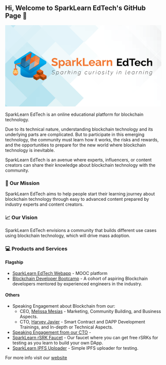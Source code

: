 ## Hi, Welcome to SparkLearn EdTech's GitHub Page 👋

![SparkLearn EdTech Cover Photo](https://github.com/sparklearnedtech/.github/blob/main/images/cover-photo.png)

SparkLearn EdTech is an online educational platform for blockchain technology.

Due to its technical nature, understanding blockchain technology and its underlying parts are complicated. But to participate in this emerging technology, the community must learn how it works, the risks and rewards, and the opportunities to prepare for the new world where blockchain technology is inevitable.

SparkLearn EdTech is an avenue where experts, influencers, or content creators can share their knowledge about blockchain technology with the community.

### 🎯 Our Mission

SparkLearn EdTech aims to help people start their learning journey about blockchain technology through easy to advanced content prepared by industry experts and content creators.

### 📈 Our Vision

SparkLearn EdTech envisions a community that builds different use cases using blockchain technology, which will drive mass adoption.

### 💻 Products and Services

#### Flagship
- [SparkLearn EdTech Webapp](https://lrn.ac) - MOOC platform
- [Blockchain Developer Bootcamp](https://lrn.ac/bdb) - A cohort of aspiring Blockchain developers mentored by experienced engineers in the industry.

#### Others
- Speaking Engagement about Blockchain from our:
  - CEO, [Melissa Mesias](https://lrn.ac/ceo) - Marketing, Community Building, and Business Aspects.
  - CTO, [Harvey Javier](https://lrn.ac/cto) - Smart Contract and DAPP Development Trainings, and In-depth or Technical Aspects.
- [Speaking Engagement from our CTO](lrn.ac/cto) - 
- [SparkLearn rSRK Faucet](https://lrn.ac/faucet) - Our faucet where you can get free rSRKs for testing as you learn to build your own DApp.
- [SparkLearn IPFS Uploader](https://ipfs.sparklearn-edtech.com) - Simple IPFS uploader for testing.


For more info visit our [website](lrn.ac/about)
